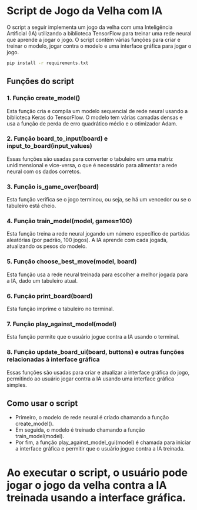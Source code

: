 # Script de Jogo da Velha com IA
O script a seguir implementa um jogo da velha com uma Inteligência Artificial (IA) utilizando a biblioteca TensorFlow para treinar uma rede neural que aprende a jogar o jogo. O script contém várias funções para criar e treinar o modelo, jogar contra o modelo e uma interface gráfica para jogar o jogo.

```sh
pip install -r requirements.txt
```

## Funções do script
### 1. Função create_model()
Esta função cria e compila um modelo sequencial de rede neural usando a biblioteca Keras do TensorFlow. O modelo tem várias camadas densas e usa a função de perda de erro quadrático médio e o otimizador Adam.

### 2. Função board_to_input(board) e input_to_board(input_values)
Essas funções são usadas para converter o tabuleiro em uma matriz unidimensional e vice-versa, o que é necessário para alimentar a rede neural com os dados corretos.

### 3. Função is_game_over(board)
Esta função verifica se o jogo terminou, ou seja, se há um vencedor ou se o tabuleiro está cheio.

### 4. Função train_model(model, games=100)
Esta função treina a rede neural jogando um número específico de partidas aleatórias (por padrão, 100 jogos). A IA aprende com cada jogada, atualizando os pesos do modelo.

### 5. Função choose_best_move(model, board)
Esta função usa a rede neural treinada para escolher a melhor jogada para a IA, dado um tabuleiro atual.

### 6. Função print_board(board)
Esta função imprime o tabuleiro no terminal.

### 7. Função play_against_model(model)
Esta função permite que o usuário jogue contra a IA usando o terminal.

### 8. Função update_board_ui(board, buttons) e outras funções relacionadas à interface gráfica
Essas funções são usadas para criar e atualizar a interface gráfica do jogo, permitindo ao usuário jogar contra a IA usando uma interface gráfica simples.

## Como usar o script
- Primeiro, o modelo de rede neural é criado chamando a função create_model().
- Em seguida, o modelo é treinado chamando a função train_model(model).
- Por fim, a função play_against_model_gui(model) é chamada para iniciar a interface gráfica e permitir que o usuário jogue contra a IA treinada.

# Ao executar o script, o usuário pode jogar o jogo da velha contra a IA treinada usando a interface gráfica.